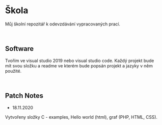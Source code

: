 # Škola

Můj školní repozitář k odevzdávání vypracovaných prací.

<br />

## Software

Tvořím ve visual studio 2019 nebo visual studio code. Každý projekt bude mít svou složku a readme ve kterém bude popsán projekt a jazyky v něm použité.

<br />

## Patch Notes

- 18.11.2020 

Vytvořeny složky C - examples, Hello world (html), graf (PHP, HTML, CSS). 
